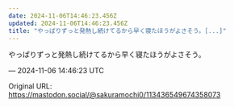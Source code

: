 ```yaml
---
date: 2024-11-06T14:46:23.456Z
updated: 2024-11-06T14:46:23.456Z
title: "やっぱりずっと発熱し続けてるから早く寝たほうがよさそう。[...]"
---
```


<p>やっぱりずっと発熱し続けてるから早く寝たほうがよさそう。</p>

&mdash; 2024-11-06 14:46:23 UTC

Original URL: https://mastodon.social/@sakuramochi0/113436549674358073
